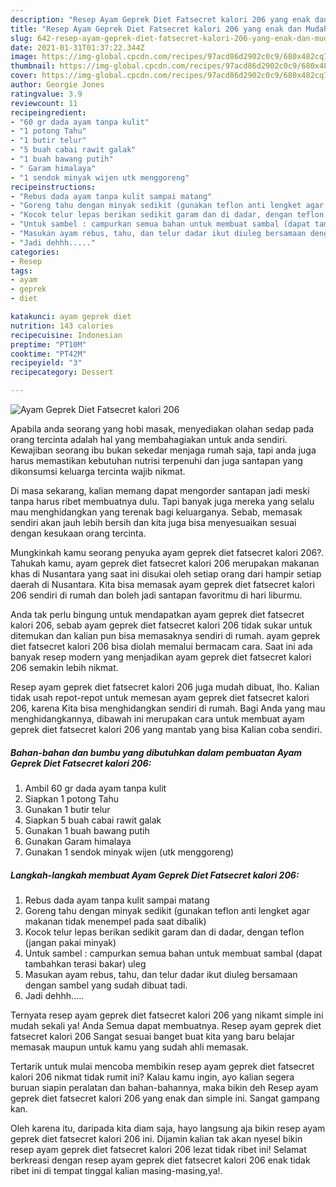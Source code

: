```yaml
---
description: "Resep Ayam Geprek Diet Fatsecret kalori 206 yang enak dan Mudah Dibuat"
title: "Resep Ayam Geprek Diet Fatsecret kalori 206 yang enak dan Mudah Dibuat"
slug: 642-resep-ayam-geprek-diet-fatsecret-kalori-206-yang-enak-dan-mudah-dibuat
date: 2021-01-31T01:37:22.344Z
image: https://img-global.cpcdn.com/recipes/97acd86d2902c0c9/680x482cq70/ayam-geprek-diet-fatsecret-kalori-206-foto-resep-utama.jpg
thumbnail: https://img-global.cpcdn.com/recipes/97acd86d2902c0c9/680x482cq70/ayam-geprek-diet-fatsecret-kalori-206-foto-resep-utama.jpg
cover: https://img-global.cpcdn.com/recipes/97acd86d2902c0c9/680x482cq70/ayam-geprek-diet-fatsecret-kalori-206-foto-resep-utama.jpg
author: Georgie Jones
ratingvalue: 3.9
reviewcount: 11
recipeingredient:
- "60 gr dada ayam tanpa kulit"
- "1 potong Tahu"
- "1 butir telur"
- "5 buah cabai rawit galak"
- "1 buah bawang putih"
- " Garam himalaya"
- "1 sendok minyak wijen utk menggoreng"
recipeinstructions:
- "Rebus dada ayam tanpa kulit sampai matang"
- "Goreng tahu dengan minyak sedikit (gunakan teflon anti lengket agar makanan tidak menempel pada saat dibalik)"
- "Kocok telur lepas berikan sedikit garam dan di dadar, dengan teflon (jangan pakai minyak)"
- "Untuk sambel : campurkan semua bahan untuk membuat sambal (dapat tambahkan terasi bakar) uleg"
- "Masukan ayam rebus, tahu, dan telur dadar ikut diuleg bersamaan dengan sambel yang sudah dibuat tadi."
- "Jadi dehhh....."
categories:
- Resep
tags:
- ayam
- geprek
- diet

katakunci: ayam geprek diet 
nutrition: 143 calories
recipecuisine: Indonesian
preptime: "PT10M"
cooktime: "PT42M"
recipeyield: "3"
recipecategory: Dessert

---
```



![Ayam Geprek Diet Fatsecret kalori 206](https://img-global.cpcdn.com/recipes/97acd86d2902c0c9/680x482cq70/ayam-geprek-diet-fatsecret-kalori-206-foto-resep-utama.jpg)

Apabila anda seorang yang hobi masak, menyediakan olahan sedap pada orang tercinta adalah hal yang membahagiakan untuk anda sendiri. Kewajiban seorang ibu bukan sekedar menjaga rumah saja, tapi anda juga harus memastikan kebutuhan nutrisi terpenuhi dan juga santapan yang dikonsumsi keluarga tercinta wajib nikmat.

Di masa  sekarang, kalian memang dapat mengorder santapan jadi meski tanpa harus ribet membuatnya dulu. Tapi banyak juga mereka yang selalu mau menghidangkan yang terenak bagi keluarganya. Sebab, memasak sendiri akan jauh lebih bersih dan kita juga bisa menyesuaikan sesuai dengan kesukaan orang tercinta. 



Mungkinkah kamu seorang penyuka ayam geprek diet fatsecret kalori 206?. Tahukah kamu, ayam geprek diet fatsecret kalori 206 merupakan makanan khas di Nusantara yang saat ini disukai oleh setiap orang dari hampir setiap daerah di Nusantara. Kita bisa memasak ayam geprek diet fatsecret kalori 206 sendiri di rumah dan boleh jadi santapan favoritmu di hari liburmu.

Anda tak perlu bingung untuk mendapatkan ayam geprek diet fatsecret kalori 206, sebab ayam geprek diet fatsecret kalori 206 tidak sukar untuk ditemukan dan kalian pun bisa memasaknya sendiri di rumah. ayam geprek diet fatsecret kalori 206 bisa diolah memalui bermacam cara. Saat ini ada banyak resep modern yang menjadikan ayam geprek diet fatsecret kalori 206 semakin lebih nikmat.

Resep ayam geprek diet fatsecret kalori 206 juga mudah dibuat, lho. Kalian tidak usah repot-repot untuk memesan ayam geprek diet fatsecret kalori 206, karena Kita bisa menghidangkan sendiri di rumah. Bagi Anda yang mau menghidangkannya, dibawah ini merupakan cara untuk membuat ayam geprek diet fatsecret kalori 206 yang mantab yang bisa Kalian coba sendiri.

<!--inarticleads1-->

##### Bahan-bahan dan bumbu yang dibutuhkan dalam pembuatan Ayam Geprek Diet Fatsecret kalori 206:

1. Ambil 60 gr dada ayam tanpa kulit
1. Siapkan 1 potong Tahu
1. Gunakan 1 butir telur
1. Siapkan 5 buah cabai rawit galak
1. Gunakan 1 buah bawang putih
1. Gunakan  Garam himalaya
1. Gunakan 1 sendok minyak wijen (utk menggoreng)




<!--inarticleads2-->

##### Langkah-langkah membuat Ayam Geprek Diet Fatsecret kalori 206:

1. Rebus dada ayam tanpa kulit sampai matang
1. Goreng tahu dengan minyak sedikit (gunakan teflon anti lengket agar makanan tidak menempel pada saat dibalik)
1. Kocok telur lepas berikan sedikit garam dan di dadar, dengan teflon (jangan pakai minyak)
1. Untuk sambel : campurkan semua bahan untuk membuat sambal (dapat tambahkan terasi bakar) uleg
1. Masukan ayam rebus, tahu, dan telur dadar ikut diuleg bersamaan dengan sambel yang sudah dibuat tadi.
1. Jadi dehhh.....




Ternyata resep ayam geprek diet fatsecret kalori 206 yang nikamt simple ini mudah sekali ya! Anda Semua dapat membuatnya. Resep ayam geprek diet fatsecret kalori 206 Sangat sesuai banget buat kita yang baru belajar memasak maupun untuk kamu yang sudah ahli memasak.

Tertarik untuk mulai mencoba membikin resep ayam geprek diet fatsecret kalori 206 nikmat tidak rumit ini? Kalau kamu ingin, ayo kalian segera buruan siapin peralatan dan bahan-bahannya, maka bikin deh Resep ayam geprek diet fatsecret kalori 206 yang enak dan simple ini. Sangat gampang kan. 

Oleh karena itu, daripada kita diam saja, hayo langsung aja bikin resep ayam geprek diet fatsecret kalori 206 ini. Dijamin kalian tak akan nyesel bikin resep ayam geprek diet fatsecret kalori 206 lezat tidak ribet ini! Selamat berkreasi dengan resep ayam geprek diet fatsecret kalori 206 enak tidak ribet ini di tempat tinggal kalian masing-masing,ya!.

